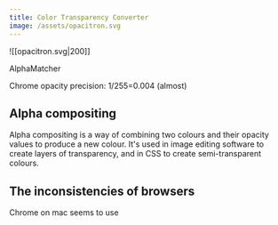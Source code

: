 ```yaml
---
title: Color Transparency Converter
image: /assets/opacitron.svg
---
```

![[opacitron.svg|200]]

AlphaMatcher


Chrome opacity precision: 1/255=0.004 (almost)

## Alpha compositing

Alpha compositing is a way of combining two colours and their opacity values to produce a new colour. It's used in image editing software to create layers of transparency, and in CSS to create semi-transparent colours.

## The inconsistencies of browsers
Chrome on mac seems to use
